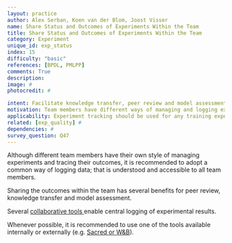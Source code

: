 ```yaml
---
layout: practice
author: Alex Serban, Koen van der Blom, Joost Visser
name: Share Status and Outcomes of Experiments Within the Team
title: Share Status and Outcomes of Experiments Within the Team
category: Experiment
unique_id: exp_status
index: 15
difficulty: "basic"
references: [BPDL, PMLPP]
comments: True
description:
image: #
photocredit: #

intent: Facilitate knowledge transfer, peer review and model assessment. #
motivation: Team members have different ways of managing and logging experiment related data. Adopting a common way to log experiment data and share it within the team enables members to collectively monitor and assess training outcomes. #
applicability: Experiment tracking should be used for any training experiment.
related: [exp_quality] #
dependencies: #
survey_question: Q47
---
```


Although different team members have their own style of managing experiments and tracing their outcomes, it is recommended to adopt a common way of logging data; that is understood and accessible to all team members.


Sharing the outcomes within the team has several benefits for peer review, knowledge transfer and model assessment.


Several <a href="https://github.com/SE-ML/awesome-seml#tooling" target="blank"> collaborative tools </a> enable central logging of experimental results.

Whenever possible, it is recommended to use one of the tools available internally or externally (e.g. <a href="https://github.com/SE-ML/awesome-seml#tooling" target="blank">Sacred or W&B</a>).
